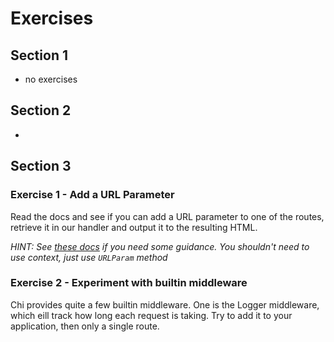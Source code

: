 # Exercises

## Section 1

- no exercises

## Section 2

-

## Section 3

### Exercise 1 - Add a URL Parameter

Read the docs and see if you can add a URL parameter to one of the routes,
retrieve it in our handler and output it to the resulting HTML.

_HINT: See [these docs](https://github.com/go-chi/chi#url-parameters) if you
need some guidance.
You shouldn't need to use context, just use `URLParam` method_

### Exercise 2 - Experiment with builtin middleware

Chi provides quite a few builtin middleware. One is the Logger middleware,
which eill track how long each request is taking.
Try to add it to your application, then only a single route.
